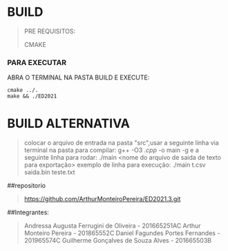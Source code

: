 #	BUILD
>PRE REQUISITOS:
>
>CMAKE
### PARA EXECUTAR
ABRA O TERMINAL NA PASTA BUILD E EXECUTE:
```
cmake ../.
make && ./ED2021
```

# BUILD ALTERNATIVA

>colocar o arquivo de entrada na pasta "src",usar a seguinte linha via terminal na pasta para compilar:
>	g++ -O3 *.cpp* -o main -g
>  e a seguinte linha para rodar:
>	./main <nome do arquivo de entrada> <nome do arquivo de saida binario> <nome do arquivo de saida de texto para exportação>
>  exemplo de linha para execução: ./main t.csv saida.bin teste.txt

##repositorio
> https://github.com/ArthurMonteiroPereira/ED2021.3.git

##Integrantes:
>Andressa Augusta Ferrugini de Oliveira - 201665251AC
>Arthur Monteiro Pereira - 201865552C
>Daniel Fagundes Portes Fernandes - 201965574C
>Guilherme Gonçalves de Souza Alves - 201665503B
